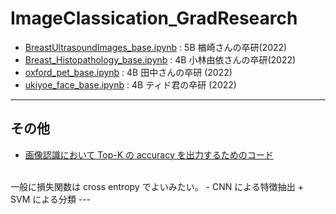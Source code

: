 # ImageClassication_GradResearch
- <a href="BreastUltrasoundImages_base.ipynb">BreastUltrasoundImages_base.ipynb</a> : 5B 楢崎さんの卒研(2022)
- <a href="Breast_Histopathology_base.ipynb">Breast_Histopathology_base.ipynb</a> : 4B 小林由依さんの卒研(2022)
- <a href="oxford_pet_base.ipynb">oxford_pet_base.ipynb</a> : 4B 田中さんの卒研 (2022)
- <a href="ukiyoe_face_base.ipynb">ukiyoe_face_base.ipynb</a> : 4B ティド君の卒研 (2022)

---
## その他
- <a href="ImageClassification_topk_accuracy.ipynb">画像認識において Top-K の accuracy を出力するためのコード</a>
<br>
一般に損失関数は cross entropy でよいみたい。
- <a hred="CNN_feature_extraction_plus_SVM_classification.ipynb">CNN による特徴抽出 + SVM による分類</a>
---
